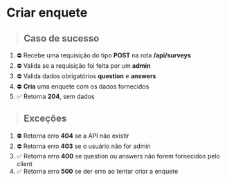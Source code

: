 # Criar enquete

> ## Caso de sucesso

01. ⛔️ Recebe uma requisição do tipo **POST** na rota **/api/surveys**
02. ⛔️ Valida se a requisição foi feita por um **admin**
03. ⛔️ Valida dados obrigatórios **question** e **answers**
04. ⛔️ **Cria** uma enquete com os dados fornecidos
05. ✅ Retorna **204**, sem dados

> ## Exceções

01. ⛔️ Retorna erro **404** se a API não existir
02. ⛔️ Retorna erro **403** se o usuário não for admin
03. ✅ Retorna erro **400** se question ou answers não forem fornecidos pelo client
04. ✅ Retorna erro **500** se der erro ao tentar criar a enquete
